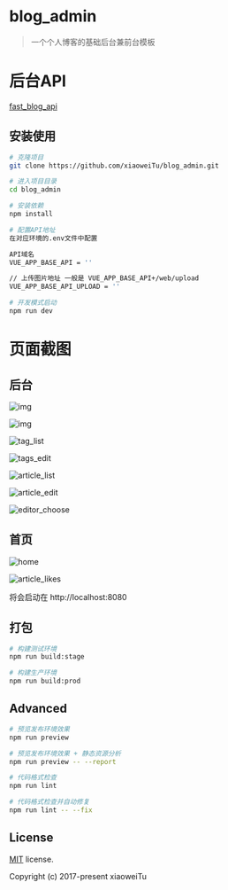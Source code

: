 # blog_admin

> 一个个人博客的基础后台兼前台模板

# 后台API

[fast_blog_api](https://github.com/xiaoweiTu/fast_blog_api)

## 安装使用

```bash
# 克隆项目
git clone https://github.com/xiaoweiTu/blog_admin.git

# 进入项目目录
cd blog_admin

# 安装依赖
npm install

# 配置API地址
在对应环境的.env文件中配置

API域名
VUE_APP_BASE_API = ''

// 上传图片地址 一般是 VUE_APP_BASE_API+/web/upload
VUE_APP_BASE_API_UPLOAD = ''

# 开发模式启动
npm run dev
```
# 页面截图

## 后台

![img](http://qiniu.txwei.cn/admin_home)

![img](http://qiniu.txwei.cn/home_table)

![tag_list](http://qiniu.txwei.cn/tag_list)

![tags_edit](http://qiniu.txwei.cn/tags_edit)

![article_list](http://qiniu.txwei.cn/article_list)

![article_edit](http://qiniu.txwei.cn/article_edit)

![editor_choose](http://qiniu.txwei.cn/editor_choose)

## 首页

![home](http://qiniu.txwei.cn/home)

![article_likes](http://qiniu.txwei.cn/article_likes)

将会启动在 http://localhost:8080

## 打包

```bash
# 构建测试环境
npm run build:stage

# 构建生产环境
npm run build:prod
```

## Advanced

```bash
# 预览发布环境效果
npm run preview

# 预览发布环境效果 + 静态资源分析
npm run preview -- --report

# 代码格式检查
npm run lint

# 代码格式检查并自动修复
npm run lint -- --fix
```


## License

[MIT](https://github.com/xiaoweiTu/blog_admin/blob/master/LICENSE) license.

Copyright (c) 2017-present xiaoweiTu
